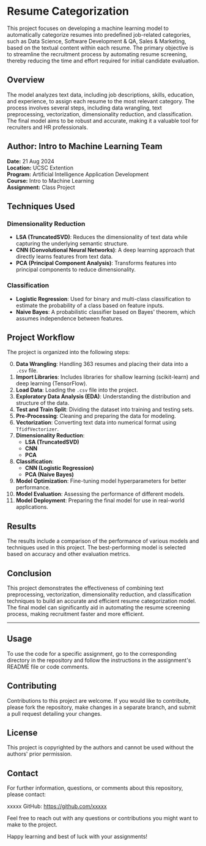# Resume Categorization

This project focuses on developing a machine learning model to automatically categorize resumes into predefined job-related categories, such as Data Science, Software Development & QA, Sales & Marketing, based on the textual content within each resume. The primary objective is to streamline the recruitment process by automating resume screening, thereby reducing the time and effort required for initial candidate evaluation.

## Overview

The model analyzes text data, including job descriptions, skills, education, and experience, to assign each resume to the most relevant category. The process involves several steps, including data wrangling, text preprocessing, vectorization, dimensionality reduction, and classification. The final model aims to be robust and accurate, making it a valuable tool for recruiters and HR professionals.

## <b>Author:</b> Intro to Machine Learning Team  
<b>Date:</b> 21 Aug 2024  
<b>Location:</b> UCSC Extention   
<b>Program:</b> Artificial Intelligence Application Development  
<b>Course:</b> Intro to Machine Learning  
<b>Assignment:</b> Class Project

## Techniques Used

### Dimensionality Reduction
- **LSA (TruncatedSVD)**: Reduces the dimensionality of text data while capturing the underlying semantic structure.
- **CNN (Convolutional Neural Networks)**: A deep learning approach that directly learns features from text data.
- **PCA (Principal Component Analysis)**: Transforms features into principal components to reduce dimensionality.

### Classification
- **Logistic Regression**: Used for binary and multi-class classification to estimate the probability of a class based on feature inputs.
- **Naive Bayes**: A probabilistic classifier based on Bayes' theorem, which assumes independence between features.

## Project Workflow

The project is organized into the following steps:

0. **Data Wrangling**: Handling 363 resumes and placing their data into a `.csv` file.
1. **Import Libraries**: Includes libraries for shallow learning (scikit-learn) and deep learning (TensorFlow).
2. **Load Data**: Loading the `.csv` file into the project.
3. **Exploratory Data Analysis (EDA)**: Understanding the distribution and structure of the data.
4. **Test and Train Split**: Dividing the dataset into training and testing sets.
5. **Pre-Processing**: Cleaning and preparing the data for modeling.
6. **Vectorization**: Converting text data into numerical format using `TfidfVectorizer`.
7. **Dimensionality Reduction**:
   - **LSA (TruncatedSVD)**
   - **CNN**
   - **PCA**
8. **Classification**:
   - **CNN (Logistic Regression)**
   - **PCA (Naive Bayes)**
9. **Model Optimization**: Fine-tuning model hyperparameters for better performance.
10. **Model Evaluation**: Assessing the performance of different models.
11. **Model Deployment**: Preparing the final model for use in real-world applications.

## Results

The results include a comparison of the performance of various models and techniques used in this project. The best-performing model is selected based on accuracy and other evaluation metrics.

## Conclusion

This project demonstrates the effectiveness of combining text preprocessing, vectorization, dimensionality reduction, and classification techniques to build an accurate and efficient resume categorization model. The final model can significantly aid in automating the resume screening process, making recruitment faster and more efficient.

---

## Usage
To use the code for a specific assignment, go to the corresponding directory in the repository and follow the instructions in the assignment's README file or code comments.

## Contributing
Contributions to this project are welcome. If you would like to contribute, please fork the repository, make changes in a separate branch, and submit a pull request detailing your changes.

## License
This project is copyrighted by the authors and cannot be used without the authors' prior permission.

## Contact
For further information, questions, or comments about this repository, please contact:

xxxxx GitHub: https://github.com/xxxxx

Feel free to reach out with any questions or contributions you might want to make to the project.

Happy learning and best of luck with your assignments!


